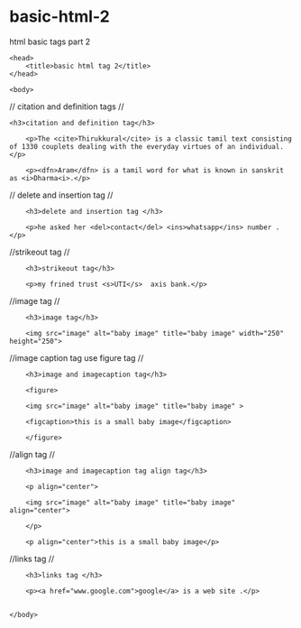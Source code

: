 # basic-html-2
html basic tags part 2
<!DOCTYPE html>
<html>

	<head>
		<title>basic html tag 2</title>
	</head>

	<body>

  // citation and definition tags //
  
  	<h3>citation and definition tag</h3>
		
		<p>The <cite>Thirukkural</cite> is a classic tamil text consisting of 1330 couplets dealing with the everyday virtues of an individual.</p>

		<p><dfn>Aram</dfn> is a tamil word for what is known in sanskrit as <i>Dharma<i>.</p>

// delete and insertion tag //

		<h3>delete and insertion tag </h3>

		<p>he asked her <del>contact</del> <ins>whatsapp</ins> number .</p>

//strikeout tag //

		<h3>strikeout tag</h3>

		<p>my frined trust <s>UTI</s>  axis bank.</p>

//image tag //

		<h3>image tag</h3>

		<img src="image" alt="baby image" title="baby image" width="250" height="250">

//image caption tag use figure tag //

		<h3>image and imagecaption tag</h3>
		
		<figure>

		<img src="image" alt="baby image" title="baby image" >
		
		<figcaption>this is a small baby image</figcaption>
	
		</figure>	

//align tag //

		<h3>image and imagecaption tag align tag</h3>
		
		<p align="center">

		<img src="image" alt="baby image" title="baby image" align="center">

		</p>
		
		<p align="center">this is a small baby image</p>

//links tag //

		<h3>links tag </h3>
	
		<p><a href="www.google.com">google</a> is a web site .</p>


	</body>

</html>
